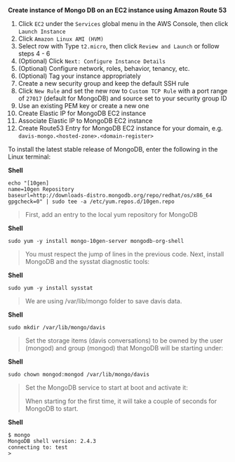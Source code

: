 **Create instance of Mongo DB on an EC2 instance using Amazon Route 53**

1. Click `EC2` under the `Services` global menu in the AWS Console, then click `Launch Instance`
2. Click `Amazon Linux AMI (HVM)`
3. Select row with Type `t2.micro`, then click  `Review and Launch` or follow steps 4 - 6
4. (Optional) Click `Next: Configure Instance Details`
5. (Optional) Configure network, roles, behavior, tenancy, etc.
6. (Optional) Tag your instance appropriately
7. Create a new security group and keep the default SSH rule
8. Click `New Rule` and set the new row to `Custom TCP Rule` with a port range of `27017` (default for MongoDB) and source set to your security group ID
9. Use an existing PEM key or create a new one
10. Create Elastic IP for MongoDB EC2 instance
11. Associate Elastic IP to MongoDB EC2 instance
12. Create Route53 Entry for MongoDB EC2 instance for your domain, e.g. `davis-mongo.<hosted-zone>.<domain-register>`

To install the latest stable release of MongoDB, enter the following in the Linux terminal:

**Shell**

```shell
echo "[10gen]
name=10gen Repository
baseurl=http://downloads-distro.mongodb.org/repo/redhat/os/x86_64
gpgcheck=0" | sudo tee -a /etc/yum.repos.d/10gen.repo
```

> First, add an entry to the local yum repository for MongoDB

**Shell**

```shell
sudo yum -y install mongo-10gen-server mongodb-org-shell
```

> You must respect the jump of lines in the previous code. Next, install
> MongoDB and the sysstat diagnostic tools:

**Shell**
```shell
sudo yum -y install sysstat
```

> We are using /var/lib/mongo folder to save davis data.

**Shell**
```shell
sudo mkdir /var/lib/mongo/davis

```

> Set the storage items (davis conversations) to be owned by the user
> (mongod) and group (mongod) that MongoDB will be starting under:

**Shell**

```shell
sudo chown mongod:mongod /var/lib/mongo/davis

```

> Set the MongoDB service to start at boot and activate it:
> 
> When starting for the first time, it will take a couple of seconds for
> MongoDB to start.

**Shell**

```shell
$ mongo
MongoDB shell version: 2.4.3
connecting to: test
>
```
